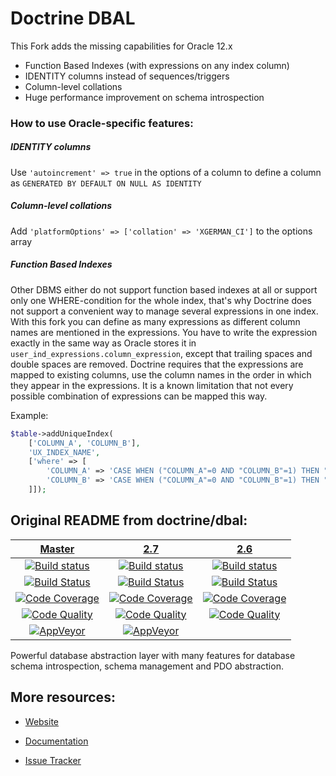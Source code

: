 # Doctrine DBAL

This Fork adds the missing capabilities for Oracle 12.x
* Function Based Indexes (with expressions on any index column)
* IDENTITY columns instead of sequences/triggers
* Column-level collations
* Huge performance improvement on schema introspection

### How to use Oracle-specific features:

##### IDENTITY columns

Use `'autoincrement' => true` in the options of a column to define a column as `GENERATED BY DEFAULT ON NULL AS IDENTITY`

##### Column-level collations

Add `'platformOptions' => ['collation' => 'XGERMAN_CI']` to the options array

##### Function Based Indexes

Other DBMS either do not support function based indexes at all or support only one WHERE-condition for the whole index,
that's why Doctrine does not support a convenient way to manage several expressions in one index.
With this fork you can define as many expressions as different column names are mentioned in the expressions.
You have to write the expression exactly in the same way as Oracle stores it in `user_ind_expressions.column_expression`,
except that trailing spaces and double spaces are removed.
Doctrine requires that the expressions are mapped to existing columns, use the column names in the order in which they appear in the expressions. 
It is a known limitation that not every possible combination of expressions can be mapped this way.

Example:
````php
$table->addUniqueIndex(
    ['COLUMN_A', 'COLUMN_B'],
    'UX_INDEX_NAME',
    ['where' => [
        'COLUMN_A' => 'CASE WHEN ("COLUMN_A"=0 AND "COLUMN_B"=1) THEN "COLUMN_C" END',
        'COLUMN_B' => 'CASE WHEN ("COLUMN_A"=0 AND "COLUMN_B"=1) THEN "COLUMN_D" END',
    ]]);
````


## Original README from doctrine/dbal:

| [Master][Master] | [2.7][2.7] | [2.6][2.6] |
|:----------------:|:----------:|:----------:|
| [![Build status][Master image]][Master] | [![Build status][2.7 image]][2.7] | [![Build status][2.6 image]][2.6] |
| [![Build Status][ContinuousPHP image]][ContinuousPHP] | [![Build Status][ContinuousPHP 2.7 image]][ContinuousPHP] | [![Build Status][ContinuousPHP 2.6 image]][ContinuousPHP] |
| [![Code Coverage][Coverage image]][Scrutinizer Master] | [![Code Coverage][Coverage 2.7 image]][Scrutinizer 2.7] | [![Code Coverage][Coverage 2.6 image]][Scrutinizer 2.6] |
| [![Code Quality][Quality image]][Scrutinizer Master] | [![Code Quality][Quality 2.7 image]][Scrutinizer 2.7] | [![Code Quality][Quality 2.6 image]][Scrutinizer 2.6] |
| [![AppVeyor][AppVeyor master image]][AppVeyor master] | [![AppVeyor][AppVeyor 2.7 image]][AppVeyor 2.7] | |

Powerful database abstraction layer with many features for database schema introspection, schema management and PDO abstraction.

## More resources:

* [Website](http://www.doctrine-project.org/projects/dbal.html)
* [Documentation](http://docs.doctrine-project.org/projects/doctrine-dbal/en/latest/)
* [Issue Tracker](https://github.com/doctrine/dbal/issues)


  [Master image]: https://img.shields.io/travis/doctrine/dbal/master.svg?style=flat-square
  [Coverage image]: https://img.shields.io/scrutinizer/coverage/g/doctrine/dbal/master.svg?style=flat-square
  [Quality image]: https://img.shields.io/scrutinizer/g/doctrine/dbal/master.svg?style=flat-square
  [ContinuousPHP image]: https://img.shields.io/continuousphp/git-hub/doctrine/dbal/master.svg?style=flat-square
  [Master]: https://travis-ci.org/doctrine/dbal
  [Scrutinizer Master]: https://scrutinizer-ci.com/g/doctrine/dbal/
  [AppVeyor master]: https://ci.appveyor.com/project/doctrine/dbal/branch/master
  [AppVeyor master image]: https://ci.appveyor.com/api/projects/status/i88kitq8qpbm0vie/branch/master?svg=true
  [ContinuousPHP]: https://continuousphp.com/git-hub/doctrine/dbal
  [2.7 image]: https://img.shields.io/travis/doctrine/dbal/2.7.svg?style=flat-square
  [Coverage 2.7 image]: https://img.shields.io/scrutinizer/coverage/g/doctrine/dbal/2.7.svg?style=flat-square
  [Quality 2.7 image]: https://img.shields.io/scrutinizer/g/doctrine/dbal/2.7.svg?style=flat-square
  [ContinuousPHP 2.7 image]: https://img.shields.io/continuousphp/git-hub/doctrine/dbal/2.7.svg?style=flat-square
  [2.7]: https://github.com/doctrine/dbal/tree/2.7
  [Scrutinizer 2.7]: https://scrutinizer-ci.com/g/doctrine/dbal/?branch=2.7
  [AppVeyor 2.7]: https://ci.appveyor.com/project/doctrine/dbal/branch/2.7
  [AppVeyor 2.7 image]: https://ci.appveyor.com/api/projects/status/i88kitq8qpbm0vie/branch/2.7?svg=true
  [2.6 image]: https://img.shields.io/travis/doctrine/dbal/2.6.svg?style=flat-square
  [Coverage 2.6 image]: https://img.shields.io/scrutinizer/coverage/g/doctrine/dbal/2.6.svg?style=flat-square
  [Quality 2.6 image]: https://img.shields.io/scrutinizer/g/doctrine/dbal/2.6.svg?style=flat-square
  [ContinuousPHP 2.6 image]: https://img.shields.io/continuousphp/git-hub/doctrine/dbal/2.6.svg?style=flat-square
  [2.6]: https://github.com/doctrine/dbal/tree/2.6
  [Scrutinizer 2.6]: https://scrutinizer-ci.com/g/doctrine/dbal/?branch=2.6

